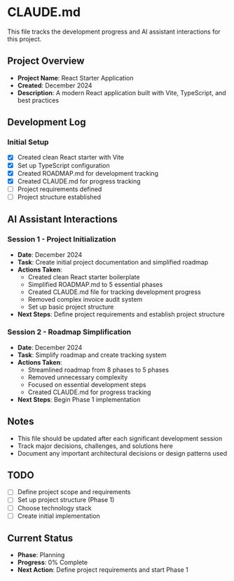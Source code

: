 # CLAUDE.md

This file tracks the development progress and AI assistant interactions for this project.

## Project Overview
- **Project Name**: React Starter Application
- **Created**: December 2024
- **Description**: A modern React application built with Vite, TypeScript, and best practices

## Development Log

### Initial Setup
- [x] Created clean React starter with Vite
- [x] Set up TypeScript configuration
- [x] Created ROADMAP.md for development tracking
- [x] Created CLAUDE.md for progress tracking
- [ ] Project requirements defined
- [ ] Project structure established

## AI Assistant Interactions

### Session 1 - Project Initialization
- **Date**: December 2024
- **Task**: Create initial project documentation and simplified roadmap
- **Actions Taken**:
  - Created clean React starter boilerplate
  - Simplified ROADMAP.md to 5 essential phases
  - Created CLAUDE.md file for tracking development progress
  - Removed complex invoice audit system
  - Set up basic project structure
- **Next Steps**: Define project requirements and establish project structure

### Session 2 - Roadmap Simplification
- **Date**: December 2024
- **Task**: Simplify roadmap and create tracking system
- **Actions Taken**:
  - Streamlined roadmap from 8 phases to 5 phases
  - Removed unnecessary complexity
  - Focused on essential development steps
  - Created CLAUDE.md for progress tracking
- **Next Steps**: Begin Phase 1 implementation

## Notes
- This file should be updated after each significant development session
- Track major decisions, challenges, and solutions here
- Document any important architectural decisions or design patterns used

## TODO
- [ ] Define project scope and requirements
- [ ] Set up project structure (Phase 1)
- [ ] Choose technology stack
- [ ] Create initial implementation

## Current Status
- **Phase**: Planning
- **Progress**: 0% Complete
- **Next Action**: Define project requirements and start Phase 1 